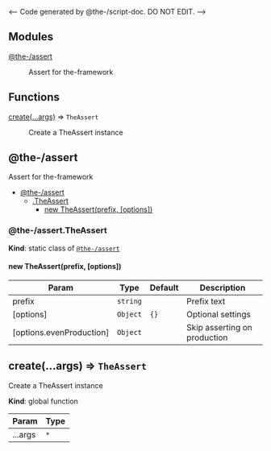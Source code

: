 <-- Code generated by @the-/script-doc. DO NOT EDIT. -->

## Modules

<dl>
<dt><a href="#module_@the-/assert">@the-/assert</a></dt>
<dd><p>Assert for the-framework</p>
</dd>
</dl>

## Functions

<dl>
<dt><a href="#create">create(...args)</a> ⇒ <code>TheAssert</code></dt>
<dd><p>Create a TheAssert instance</p>
</dd>
</dl>

<a name="module_@the-/assert"></a>

## @the-/assert
Assert for the-framework


* [@the-/assert](#module_@the-/assert)
    * [.TheAssert](#module_@the-/assert.TheAssert)
        * [new TheAssert(prefix, [options])](#new_module_@the-/assert.TheAssert_new)

<a name="module_@the-/assert.TheAssert"></a>

### @the-/assert.TheAssert
**Kind**: static class of [<code>@the-/assert</code>](#module_@the-/assert)  
<a name="new_module_@the-/assert.TheAssert_new"></a>

#### new TheAssert(prefix, [options])

| Param | Type | Default | Description |
| --- | --- | --- | --- |
| prefix | <code>string</code> |  | Prefix text |
| [options] | <code>Object</code> | <code>{}</code> | Optional settings |
| [options.evenProduction] | <code>Object</code> |  | Skip asserting on production |

<a name="create"></a>

## create(...args) ⇒ <code>TheAssert</code>
Create a TheAssert instance

**Kind**: global function  

| Param | Type |
| --- | --- |
| ...args | <code>\*</code> | 

